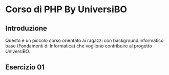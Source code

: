 Corso di PHP By UniversiBO
==========================

## Introduzione
Questo è un piccolo corso orientato ai ragazzi con background informatico base
(Fondamenti di Informatica) che vogliono contribuire al progetto UniversiBO.
## Esercizio 01
